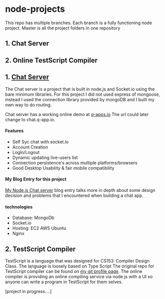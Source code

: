 # node-projects
This repo has multiple branches. Each branch is a fully functioning node project. 
Master is all the project folders in one repository 

## 1. Chat Server
## 2. Online TestScript Compiler

## 1. [Chat Server](http://www.q-apps.io)
The Chat server is a project that is built in node.js and Socket.io using the bare minimum libraries. 
For this project I did not used express of mongoose, instead I used the connection library provided 
by mongoDB and I built my own way to do routing. 

Chat server has a working online demo at [q-apps.io](http://www.q-apps.io) The url could later change to chat.q-app.io. 
#### Features
* Self Syc chat with socket.io
* Account Creation 
* Login/Logout
* Dynamic updating live-users list 
* Connection persistence's across multiple platforms/browsers
* Good Desktop Usability & fair mobile compatibility

#### My Blog Entry for this project 
[My Node.js Chat server](https://medium.com/code-wave/the-perils-of-building-a-node-js-chat-server-cedceb2c667c#.q4bt4p57b)
blog entry talks more in depth about some design decision and problems that I encountered when building a chat app.

#### technologies 
* Database: MongoDb
* Socket.io
* Hosting: EC2 AWS Ubuntu 
* Nginx 

## 2. TestScript Compiler
TestScript is a language that was designed for CS153: Compiler Design Class. The language is loosely based on Type Script 
The original repo for TestScript compiler can be found on [my git profile page](https://github.com/udaiveerS/CS-153). The 
online compiler is providing an online compiling service via node js with a UI so anyone can write a program in TestScript 
for them selves. 

[project in progress....] 
